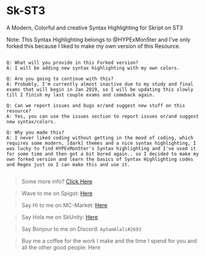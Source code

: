# Sk-ST3
A Modern, Colorful and creative Syntax Highlighting for Skript on ST3

Note: This Syntax Highlighting belongs to @HYPExMon5ter and I've only forked this because I liked to make my own version of this Resource.

```

Q: What will you provide in this Forked version?
A: I will be adding new syntax highlighting with my own colors.

Q: Are you going to continue with this?
A: Probably, I'm currently almost inactive due to my study and final exams that will begin in Jan 2019, so I will be updating this slowly till I finish my last couple exams and comeback again.

Q: Can we report issues and bugs or/and suggest new stuff on this resource?
A: Yes, you can use the issues section to report issues or/and suggest new syntax/colors.

Q: Why you made this?
A: I never liked coding without getting in the mood of coding, which requires some modern, [dark] themes and a nice syntax highlighting, I was lucky to find HYPExMon5ter's Syntax highlighting and I've used it for some time and then got a bit bored again.. so I decided to make my own forked version and learn the basics of Syntax Highlighting codes and Regex just so I can make this and use it.


```

> Some more info? [Click Here](https://forums.skunity.com/resources/sk-st3-syntax-highlighting-open-source.710/)

> Wave to me on Spigot: [Here](https://www.spigotmc.org/members/ayhamalali.101712/)

> Say Hi to me on MC-Market: [Here](https://www.mc-market.org/members/46485/)

> Say Hola me on SkUnity: [Here](https://forums.skunity.com/members/ayham-alali.35/)

> Say Bonjour to me on Discord: `AyhamAlali#2693`

> Buy me a coffee for the work I make and the time I spend for you and all the other good people: Here[](paypal.me/ayhamalali)
